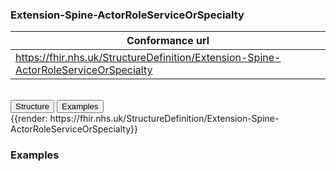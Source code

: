 ### Extension-Spine-ActorRoleServiceOrSpecialty


| Conformance url |
|--
| https://fhir.nhs.uk/StructureDefinition/Extension-Spine-ActorRoleServiceOrSpecialty | 

<br>

<div class="tab">
<button class="tablinks active" onclick="openTab(event, 'Structure')">Structure</button>
<button class="tablinks" onclick="openTab(event, 'Examples')">Examples</button>
</div>
<div id="Structure" class="tabcontent" style="display:block">
  {{render: https://fhir.nhs.uk/StructureDefinition/Extension-Spine-ActorRoleServiceOrSpecialty}}

</div>
<div id="Examples" class="tabcontent">
  <h3>Examples</h3>
</div>